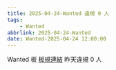 ```yaml
---
title: 2025-04-24-Wanted 違規 0 人
tags:
    - Wanted
abbrlink: 2025-04-24-Wanted
date: Wanted-2025-04-24 12:00:00
---
```

Wanted 板 [板規連結](https://www.ptt.cc/bbs/Wanted/M.1608829773.A.D3B.html)
昨天違規 0 人
